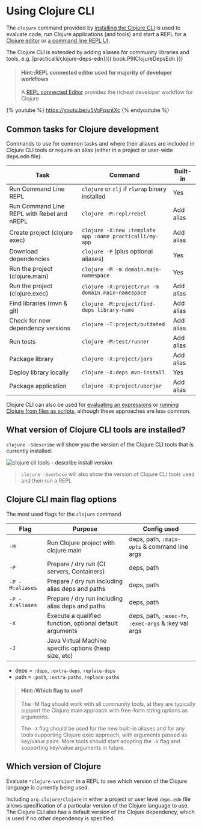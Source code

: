 # Using Clojure CLI
The `clojure` command provided by [installing the Clojure CLI](install/clojure.md) is used to evaluate code, run Clojure applications (and tools) and start a REPL for a [Clojure editor](/clojure-editors/) or [a command line REPL UI](rebel-repl/).

The Clojure CLI is extended by adding aliases for community libraries and tools, e.g. [practicalli/clojure-deps-edn]({{ book.P9IClojureDepsEdn }})

> #### Hint::REPL connected editor used for majority of developer workflows
> A [REPL connected Editor](/clojure-editors/) provides the richest developer workflow for Clojure


{% youtube %}
https://youtu.be/u5VoFpsntXc
{% endyoutube %}


## Common tasks for Clojure development
Commands to use for common tasks and where their aliases are included in Clojure CLI tools or require an alias (either in a project or user-wide deps.edn file).

| Task                                       | Command                                                 | Built-in  |
|--------------------------------------------|---------------------------------------------------------|-----------|
| Run Command Line REPL                      | `clojure` or `clj` if `rlwrap` binary installed         | Yes       |
| Run Command Line REPL with Rebel and nREPL | `clojure -M:repl/rebel`                                 | Add alias |
| Create project (clojure exec)              | `clojure -X:new :template app :name practicalli/my-app` | Add alias |
| Download dependencies                      | `clojure -P`  (plus optional aliases)                   | Yes       |
| Run the project (clojure.main)             | `clojure -M -m domain.main-namespace`                   | Yes       |
| Run the project (clojure.exec)             | `clojure -X:project/run -m domain.main-namespace`       | Add alias |
| Find libraries (mvn & git)                 | `clojure -M:project/find-deps library-name`             | Add alias |
| Check for new dependency versions          | `clojure -T:project/outdated`                           | Add alias |
| Run tests                                  | `clojure -M:test/runner`                                | Add alias |
| Package library                            | `clojure -X:project/jars`                               | Add alias |
| Deploy library locally                     | `clojure -X:deps mvn-install`                           | Yes       |
| Package application                        | `clojure -X:project/uberjar`                            | Add alias |

Clojure CLI can also be used for [evaluating an expressions](/alternative-tools/clojure-tools/evaluate-an-expression.md) or [running Clojure from files as scripts](/alternative-tools/clojure-tools/files-and-scripts.md), although these approaches are less common.

## What version of Clojure CLI tools are installed?

`clojure -Sdescribe` will show you the version of the Clojure CLI tools that is currently installed.

![clojure cli tools - describe install version](/images/clojure-cli-tools-install-version-describe.png)

> `clojure -Sverbose` will also show the version of Clojure CLI tools used and then run a REPL


## Clojure CLI main flag options
The most used flags for the `clojure` command

| Flag            | Purpose                                                  | Config used                                          |
|-----------------|----------------------------------------------------------|------------------------------------------------------|
| `-M`            | Run Clojure project with clojure.main                    | deps, path, `:main-opts` & command line args         |
| `-P`            | Prepare / dry run (CI servers, Containers)               | deps, path                                           |
| `-P -M:aliases` | Prepare / dry run including alias deps and paths         | deps, path                                           |
| `-P -X:aliases` | Prepare / dry run including alias deps and paths         | deps, path                                           |
| `-X`            | Execute a qualified function, optional default arguments | deps, path, `:exec-fn`, `:exec-args` & :key val args |
| `-J`            | Java Virtual Machine specific options (heap size, etc)   |                                                      |

* deps = `:deps`, `:extra-deps`, `replace-deps`
* path = `:path`, `:extra-paths`, `replace-paths`

> #### Hint::Which flag to use?
> The -M flag should work with all community tools, at they are typically support the Clojure.main approach with free-form string options as arguments.
>
> The `-X` flag should be used for the new built-in aliases and for any tools supporting Clojure exec approach, with arguments passed as key/value pairs.
> More tools should start adopting the `-X` flag and supporting key/value arguments in future.

## Which version of Clojure

Evaluate `*clojure-version*` in a REPL to see which version of the Clojure language is currently being used.

Including `org.clojure/clojure` in either a project or user level `deps.edn` file allows specification of a particular version of the Clojure language to use.  The Clojure CLI also has a default version of the Clojure dependency, which is used if no other dependency is specified.
